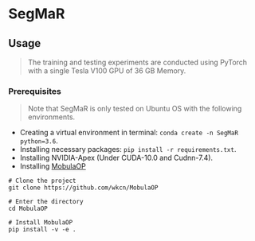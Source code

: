 # SegMaR
## Usage
> The training and testing experiments are conducted using PyTorch with a single Tesla V100 GPU of 36 GB Memory.
### Prerequisites
> Note that SegMaR is only tested on Ubuntu OS with the following environments. 
- Creating a virtual environment in terminal: `conda create -n SegMaR python=3.6`.
- Installing necessary packages: `pip install -r requirements.txt`.
- Installing NVIDIA-Apex (Under CUDA-10.0 and Cudnn-7.4).
- Installing [MobulaOP](https://github.com/wkcn/mobulaop)
```
# Clone the project
git clone https://github.com/wkcn/MobulaOP

# Enter the directory
cd MobulaOP

# Install MobulaOP
pip install -v -e .
